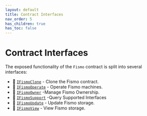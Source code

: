 ```yaml
---
layout: default
title: Contract Interfaces
nav_order: 5
has_children: true
has_toc: false
---
```

# Contract Interfaces
The exposed functionality of the `Fismo` contract is split into several interfaces: 
* 🔬 [`IFismoClone`](IFismoClone.md) - Clone the Fismo contract.
* 🔬 [`IFismoOperate`](IFismoOperate.md) - Operate Fismo machines.
* 🔬 [`IFismoOwner`](IFismoOwner.md) -Manage Fismo Ownership.
* 🔬 [`IFismoSupport`](IFismoSupport.md) -Query Supported Interfaces
* 🔬 [`IFismoUpdate`](IFismoUpdate.md) - Update Fismo storage.
* 🔬 [`IFismoView`](IFismoView.md) - View Fismo storage.